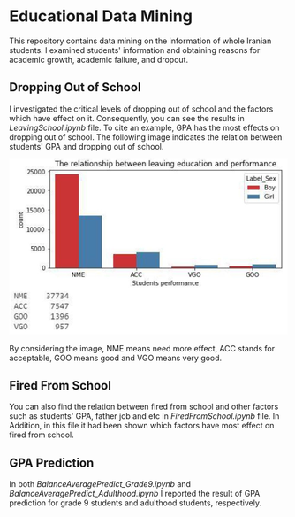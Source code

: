 # Educational Data Mining
This repository contains data mining on the information of whole Iranian students.
I examined students' information and obtaining reasons for academic growth, academic failure, and dropout.

## Dropping Out of School
I investigated the critical levels of dropping out of school and the factors which have effect on it. Consequently, you can see the results in *LeavingSchool.ipynb* file. To cite an example, GPA has the most effects on dropping out of school. The following image indicates the relation between students' GPA and dropping out of school.

![relation between fathers job and dropping out of school](https://github.com/Zarharan/Educational-Data-Mining/blob/main/Files/GPA.JPG)

By considering the image, NME means need more effect, ACC stands for acceptable, GOO means good and VGO means very good.

## Fired From School
You can also find the relation between fired from school and other factors such as students' GPA, father job and etc in *FiredFromSchool.ipynb* file. In Addition, in this file it had been shown which factors have most effect on fired from school.

## GPA Prediction
In both *BalanceAveragePredict_Grade9.ipynb* and *BalanceAveragePredict_Adulthood.ipynb* I reported the result of GPA prediction for grade 9 students and adulthood students, respectively.
